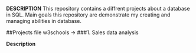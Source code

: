 **DESCRIPTION**
This repository contains a diffrent projects about a database in SQL. Main goals this repository are demonstrate my creating and managing abilities in database.

##Projects file w3schools ->
###1. Sales data analysis

**Description**

